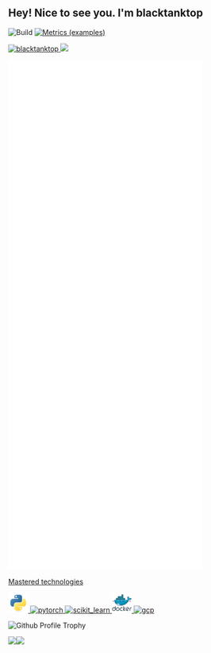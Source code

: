 ## Hey! Nice to see you. I'm blacktanktop
![Build](https://github.com/blacktanktop/metrics/workflows/Build/badge.svg) [![Metrics (examples)](https://github.com/blacktanktop/blacktanktop/actions/workflows/metrics.yml/badge.svg)](https://github.com/blackta/blacktanktop/actions/workflows/metrics.yml)
<p align="left"> 
  <a href="https://github.com/blacktanktop/blacktanktop/">
    <img src="https://komarev.com/ghpvc/?username=blacktanktop&style=flat-square&color=ff69b4" alt="blacktanktop" />
  </a>
  <a href="http://twitter.com/black_tank_top">
    <img height="20" src="https://img.shields.io/twitter/follow/black_tank_top?label=Twitter&logo=twitter&style=flat-square&color=blue" />
  </a>
</p>

![Metrics](https://github.com/blacktanktop/blacktanktop/blob/main/github-metrics.svg)

[Mastered technologies](https://github.com/blacktanktop#Masteredtechnologies)
<p align="left"> <a href="https://www.python.org" target="_blank"> <img src="https://raw.githubusercontent.com/devicons/devicon/master/icons/python/python-original.svg" alt="python" width="40" height="40"/> </a> <a href="https://pytorch.org/" target="_blank"> <img src="https://www.vectorlogo.zone/logos/pytorch/pytorch-icon.svg" alt="pytorch" width="40" height="40"/> </a> <a href="https://scikit-learn.org/" target="_blank"> <img src="https://upload.wikimedia.org/wikipedia/commons/0/05/Scikit_learn_logo_small.svg" alt="scikit_learn" width="40" height="40"/> </a><a href="https://www.docker.com/" target="_blank"> <img src="https://raw.githubusercontent.com/devicons/devicon/master/icons/docker/docker-original-wordmark.svg" alt="docker" width="40" height="40"/> </a> <a href="https://cloud.google.com" target="_blank"> <img src="https://www.vectorlogo.zone/logos/google_cloud/google_cloud-icon.svg" alt="gcp" width="40" height="40"/> </a>



![Github Profile Trophy](https://github-profile-trophy.vercel.app/?username=blacktanktop&theme=discord&&margin-w=15)



<a href="https://github.com/anuraghazra/github-readme-stats">
  <img align="left" src="https://github-readme-stats.vercel.app/api?username=blacktanktop&show_icons=true&count_private=true&include_all_commits=ture&theme=blueberry" />
</a>
<a href="https://github.com/anuraghazra/github-readme-stats">
  <img align="left" src="https://github-readme-stats.vercel.app/api/top-langs/?username=blacktanktop&show_icons=true&layout=compact&count_private=true&theme=blueberry&hide=jupyter%20notebook, html, css, tex" />
</a>

